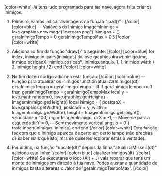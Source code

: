 [color=white]
Já tens tudo programado para tua nave, agora falta criar os inimigos.

1. Primeiro, vamos indicar as imagens na função "load()" :
   [/color] [color=blue]
    -- Variáveis do Inimigo
    ImagemInimigo = love.graphics.newImage("meteoro.png")
    inimigos = {}
    geraInimigoTempo = 0
    geraInimigoTempoMax = 0.5
   [/color] [color=white]
2. Adiciona no fim da função "draw()" o seguinte:
   [/color] [color=blue]
   for index, inimigo in ipairs(inimigos) do
      love.graphics.draw(inimigo.img, inimigo.posicaoX, inimigo.posicaoY, inimigo.angulo, 1, 1, inimigo.width / 2, inimigo.height / 2)
    end
   [/color] [color=white]
3. No fim do teu código adiciona esta função:
   [/color] [color=blue]
   -- Função para atualizar os inimigos
   function atualizarInimigos(dt)
       geraInimigoTempo = geraInimigoTempo - dt
       if geraInimigoTempo <= 0 then
           geraInimigoTempo = geraInimigoTempoMax
           local y = love.math.random(0, love.graphics.getHeight() - ImagemInimigo:getHeight())
           local inimigo = {
               posicaoX = love.graphics.getWidth(),
               posicaoY = y,
               width = ImagemInimigo:getWidth(),
               height = ImagemInimigo:getHeight(),
               velocidade = 100,
               img = ImagemInimigo,
               dirX = -1, -- Move-se para a esquerda
               dirY = 0,  -- Sem movimento vertical
               angulo = 0
           }
           table.insert(inimigos, inimigo)
       end
   end
   [/color] [color=white]
Esta função faz com que o inimigo apareça de certo em certo tempo (não precisas de saber mais que isto, mas se quiseres explorar estás à vontade).

4. Por último, na função "update(dt)" depois da linha "atualizarMisseis(dt)" 
adiciona esta linha:
   [/color] [color=blue]
    atualizarInimigos(dt)
   [/color] [color=white]
Se executares o jogo (Alt + L) vais reparar que tens um monte de inimigos em 
direção à tua nave. Podes ajustar a quantidade de inimigos basta alterares o valor 
de "geraInimigoTempoMax".
   [/color]